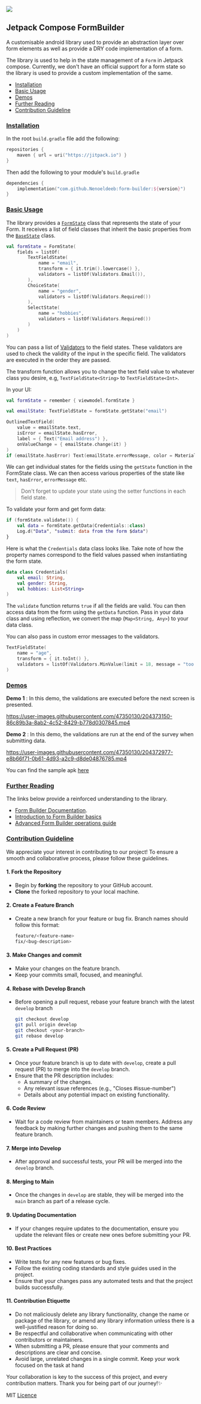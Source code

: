 [![](https://jitpack.io/v/Nenoeldeeb/form-builder.svg)](https://jitpack.io/#Nenoeldeeb/form-builder)


## Jetpack Compose FormBuilder

A customisable android library used to provide an abstraction layer over form elements as well as provide a DRY code
implementation of a form.

The library is used to help in the state management of a `Form` in Jetpack compose. Currently, we don't have an official
support for a form state so the library is used to provide a custom implementation of the same.

 * [<a id="installs" href="#installs">Installation</a>](#installation)
 * [<a id="basics" href="#basics">Basic Usage</a>](#basic-usage)
 * [<a id="demos" href="#demos">Demos</a>](#demos)
 * [<a id="links" href="#links">Further Reading</a>](#further-reading)
 * [<a id="contribution" href="#contribution">Contribution Guideline</a>](#contribution-guideline)

<!-- TOC --><a name="installation"></a>
### <a id="installs" href="#installs">Installation</a>

In the root `build.gradle` file add the following:

```kotlin
repositories {
    maven { url = uri("https://jitpack.io") }
}
```

Then add the following to your module's `build.gradle`

```kotlin
dependencies {
    implementation("com.github.Nenoeldeeb:form-builder:${version}")
}
```

<!-- TOC --><a name="basic-usage"></a>
### <a id="basics" href="#basics">Basic Usage</a>

The library provides a [`FormState`](/form-builder/src/main/java/com/dsc/form_builder/FormState.kt) class that
represents the state of your Form. It receives a list of field classes that inherit the basic properties from the
[`BaseState`](/form-builder/src/main/java/com/dsc/form_builder/BaseState.kt) class.

```kotlin
val formState = FormState(
    fields = listOf(
        TextFieldState(
            name = "email",
            transform = { it.trim().lowercase() },
            validators = listOf(Validators.Email()),
        ),
        ChoiceState(
            name = "gender",
            validators = listOf(Validators.Required())
        ),
        SelectState(
            name = "hobbies",
            validators = listOf(Validators.Required())
        )
    )
)
```

You can pass a list of [Validators](/form-builder/src/main/java/com/dsc/form_builder/Validators.kt) to the
field states. These validators are used to check the validity of the input in the specific field. The validators are
executed in the order they are passed.

The transform function allows you to change the text field value to whatever class you desire, e.g, `TextFieldState<String>` to `TextFieldState<Int>`.

In your UI:

```kotlin
val formState = remember { viewmodel.formState }

val emailState: TextFieldState = formState.getState("email")

OutlinedTextField(
    value = emailState.text,
    isError = emailState.hasError,
    label = { Text("Email address") },
    onValueChange = { emailState.change(it) }
)
if (emailState.hasError) Text(emailState.errorMessage, color = MaterialTheme.colors.error)
```

We can get individual states for the fields using the `getState` function in the FormState class. We can then access
various properties of the state like `text`, `hasError`, `errorMessage` etc.

> Don't forget to update your state using the setter functions in each field state.

To validate your form and get form data:

```kotlin
if (formState.validate()) {
    val data = formState.getData(Credentials::class)
    Log.d("Data", "submit: data from the form $data")
}
```
Here is what the `Credentials` data class looks like. Take note of how the property names correspond to the field values
passed when instantiating the form state.

```Kotlin
data class Credentials(
    val email: String,
    val gender: String,
    val hobbies: List<String>
)
```

The `validate` function returns `true` if all the fields are valid. You can then access data from the form using
the `getData` function. Pass in your data class and using reflection, we convert the map (`Map<String, Any>`) to your
data class.

You can also pass in custom error messages to the validators.

```kotlin
TextFieldState(
    name = "age",
    transform = { it.toInt() },
    validators = listOf(Validators.MinValue(limit = 18, message = "too young"))
)
```

<!-- TOC --><a name="demos"></a>
### <a id="demos" href="#demos">Demos</a>

**Demo 1** : In this demo, the validations are executed before the next screen is presented.

https://user-images.githubusercontent.com/47350130/204373150-86c89b3a-8ab2-4c52-8429-b778d0307845.mp4

**Demo 2** : In this demo, the validations are run at the end of the survey when submitting data.

https://user-images.githubusercontent.com/47350130/204372977-e8b66f71-0b61-4d93-a2c9-d8de04876785.mp4

You can find the sample apk [here](https://drive.google.com/file/d/1tMtDtJwuDZoQnxluiAPNC0dYs7aqXUjt/view?usp=sharing)

<!-- TOC --><a name="further-reading"></a>
### <a id="links" href="#links">Further Reading</a>

The links below provide a reinforced understanding to the library.
* [Form Builder Documentation](https://Nenoeldeeb.github.io/form-builder/).
* [Introduction to Form Builder basics](https://www.section.io/engineering-education/jetpack-compose-forms/)
* [Advanced Form Builder operations guide](https://www.section.io/engineering-education/making-jetpack-form-builder/)

<!-- TOC --><a name="contribution-guideline"></a>
### <a id="contribution" href="#contribution">Contribution Guideline</a>

We appreciate your interest in contributing to our project! To ensure a smooth and collaborative process, please follow these guidelines.

#### 1. Fork the Repository
- Begin by **forking** the repository to your GitHub account.
- **Clone** the forked repository to your local machine.

#### 2. Create a Feature Branch
- Create a new branch for your feature or bug fix. Branch names should follow this format:
  ```bash
  feature/<feature-name>
  fix/<bug-description>
  ```
#### 3. Make Changes and commit
- Make your changes on the feature branch.
- Keep your commits small, focused, and meaningful.

#### 4. Rebase with Develop Branch
- Before opening a pull request, rebase your feature branch with the latest `develop` branch
  ```bash
  git checkout develop
  git pull origin develop
  git checkout <your-branch>
  git rebase develop
  ```
#### 5. Create a Pull Request (PR)
- Once your feature branch is up to date with `develop`, create a pull request (PR) to merge into the `develop` branch.
- Ensure that the PR description includes:
  - A summary of the changes.
  - Any relevant issue references (e.g., "Closes #issue-number")
  - Details about any potential impact on existing functionality.

#### 6. Code Review
- Wait for a code review from maintainers or team members. Address any feedback by making further changes and pushing them to the same feature branch.

#### 7. Merge into Develop
- After approval and successful tests, your PR will be merged into the `develop` branch.

#### 8. Merging to Main
- Once the changes in `develop` are stable, they will be merged into the `main` branch as part of a release cycle.

#### 9. Updating Documentation
- If your changes require updates to the documentation, ensure you update the relevant files or create new ones before submitting your PR.

#### 10. Best Practices
- Write tests for any new features or bug fixes.
- Follow the existing coding standards and style guides used in the project.
- Ensure that your changes pass any automated tests and that the project builds successfully.

#### 11. Contribution Etiquette
- Do not maliciously delete any library functionality, change the name or package of the library, or amend any library information unless there is a well-justified reason for doing so.
- Be respectful and collaborative when communicating with other contributors or maintainers.
- When submitting a PR, please ensure that your comments and descriptions are clear and concise.
- Avoid large, unrelated changes in a single commit. Keep your work focused on the task at hand

Your collaboration is key to the success of this project, and every contribution matters.
Thank you for being part of our journey!✨

MIT [Licence](LICENSE)
